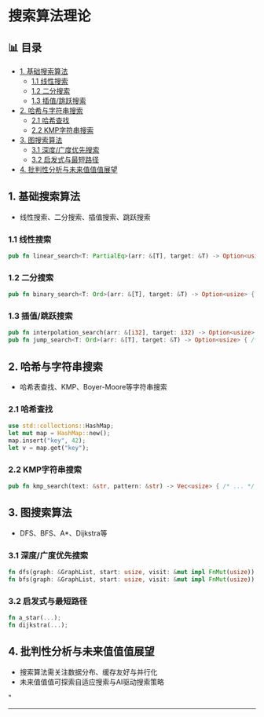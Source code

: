 ﻿# 搜索算法理论


## 📊 目录

- [1. 基础搜索算法](#1-基础搜索算法)
  - [1.1 线性搜索](#11-线性搜索)
  - [1.2 二分搜索](#12-二分搜索)
  - [1.3 插值/跳跃搜索](#13-插值跳跃搜索)
- [2. 哈希与字符串搜索](#2-哈希与字符串搜索)
  - [2.1 哈希查找](#21-哈希查找)
  - [2.2 KMP字符串搜索](#22-kmp字符串搜索)
- [3. 图搜索算法](#3-图搜索算法)
  - [3.1 深度/广度优先搜索](#31-深度广度优先搜索)
  - [3.2 启发式与最短路径](#32-启发式与最短路径)
- [4. 批判性分析与未来值值值展望](#4-批判性分析与未来值值值展望)


## 1. 基础搜索算法

- 线性搜索、二分搜索、插值搜索、跳跃搜索

### 1.1 线性搜索

```rust
pub fn linear_search<T: PartialEq>(arr: &[T], target: &T) -> Option<usize> { /* ... */ }
```

### 1.2 二分搜索

```rust
pub fn binary_search<T: Ord>(arr: &[T], target: &T) -> Option<usize> { /* ... */ }
```

### 1.3 插值/跳跃搜索

```rust
pub fn interpolation_search(arr: &[i32], target: i32) -> Option<usize> { /* ... */ }
pub fn jump_search<T: Ord>(arr: &[T], target: &T) -> Option<usize> { /* ... */ }
```

## 2. 哈希与字符串搜索

- 哈希表查找、KMP、Boyer-Moore等字符串搜索

### 2.1 哈希查找

```rust
use std::collections::HashMap;
let mut map = HashMap::new();
map.insert("key", 42);
let v = map.get("key");
```

### 2.2 KMP字符串搜索

```rust
pub fn kmp_search(text: &str, pattern: &str) -> Vec<usize> { /* ... */ }
```

## 3. 图搜索算法

- DFS、BFS、A*、Dijkstra等

### 3.1 深度/广度优先搜索

```rust
fn dfs(graph: &GraphList, start: usize, visit: &mut impl FnMut(usize)) { /* ... */ }
fn bfs(graph: &GraphList, start: usize, visit: &mut impl FnMut(usize)) { /* ... */ }
```

### 3.2 启发式与最短路径

```rust
fn a_star(...);
fn dijkstra(...);
```

## 4. 批判性分析与未来值值值展望

- 搜索算法需关注数据分布、缓存友好与并行化
- 未来值值值可探索自适应搜索与AI驱动搜索策略

"

---
